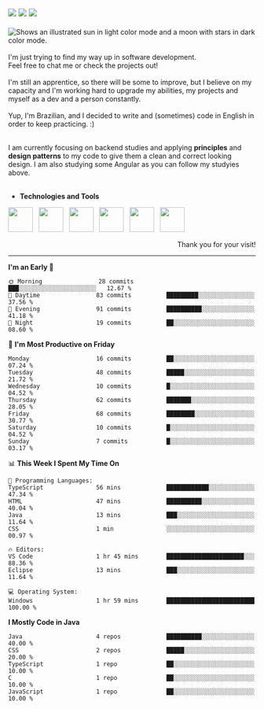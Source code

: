 <!-- Social Media -->
[<img src="https://img.shields.io/badge/linkedin-%230077B5.svg?style=for-the-badge&logo=linkedin&logoColor=white" heigth="auto" width="auto">](https://www.linkedin.com/in/lucaspinarj/)
[<img src="https://img.shields.io/badge/WhatsApp-25D366?style=for-the-badge&logo=whatsapp&logoColor=white" heigth="auto" width="auto">](https://wa.me/5521998905570?text=Hi,%20Lucas!)
[<img src="https://img.shields.io/badge/Skype-%2300AFF0.svg?style=for-the-badge&logo=Skype&logoColor=white" heigth="auto" width="auto">](https://join.skype.com/invite/klGAaRZtfkEh)
---
<picture>
  <source media="(prefers-color-scheme: dark)" srcset="https://readme-typing-svg.herokuapp.com?size=16&duration=2000&color=C8D0D8&background=FFFFFF00&vCenter=true&width=160&height=30&lines=Hello+there!+%F0%9F%91%8B%F0%9F%8F%BC">
  <source media="(prefers-color-scheme: light)" srcset="https://readme-typing-svg.herokuapp.com?size=16&duration=2000&color=000000&background=FFFFFF00&vCenter=true&width=160&height=30&lines=Hello+there!+%F0%9F%91%8B%F0%9F%8F%BC">
  <img alt="Shows an illustrated sun in light color mode and a moon with stars in dark color mode." src="https://user-images.githubusercontent.com/25423296/163456779-a8556205-d0a5-45e2-ac17-42d089e3c3f8.png">
</picture> <br><br>
I'm just trying to find my way up in software development. <br>
Feel free to chat me or check the projects out!
<br><br>
I'm still an apprentice, so there will be some to improve, but I believe on my capacity and I'm working hard to upgrade my abilities, my projects and myself as a dev and a person constantly.
<br><br>
Yup, I'm Brazilian, and I decided to write and (sometimes) code in English in order to keep practicing. :)
<br><br>

I am currently focusing on backend studies and applying **principles** and **design patterns** to my code to give them a clean and correct looking design. I am also studying some Angular as you can follow my studyies above. 
<br><br>

* **Technologies and Tools** <br>
<!-- Technologies and Tools -->
<p>
<img src="https://cdn.jsdelivr.net/gh/devicons/devicon/icons/html5/html5-original.svg" heigth="50" width="50"/> &nbsp;
<img src="https://cdn.jsdelivr.net/gh/devicons/devicon/icons/css3/css3-original.svg" heigth="50" width="50"/> &nbsp;
<img src="https://cdn.jsdelivr.net/gh/devicons/devicon/icons/java/java-original.svg" heigth="50" width="50"/> &nbsp;
<img src="https://cdn.jsdelivr.net/gh/devicons/devicon/icons/mysql/mysql-original-wordmark.svg" heigth="50" width="50"/> &nbsp;
<img src="https://cdn.jsdelivr.net/gh/devicons/devicon/icons/git/git-original.svg" heigth="50" width="50"/> &nbsp;
<img src="https://cdn.jsdelivr.net/gh/devicons/devicon/icons/angularjs/angularjs-original.svg" heigth="50" width="50"/> &nbsp;
  
</p>
<p align="right">
Thank you for your visit!
</p>

---

<!--START_SECTION:waka-->
**I'm an Early 🐤** 

```text
🌞 Morning                28 commits          ███░░░░░░░░░░░░░░░░░░░░░░   12.67 % 
🌆 Daytime                83 commits          █████████░░░░░░░░░░░░░░░░   37.56 % 
🌃 Evening                91 commits          ██████████░░░░░░░░░░░░░░░   41.18 % 
🌙 Night                  19 commits          ██░░░░░░░░░░░░░░░░░░░░░░░   08.60 % 
```
📅 **I'm Most Productive on Friday** 

```text
Monday                   16 commits          ██░░░░░░░░░░░░░░░░░░░░░░░   07.24 % 
Tuesday                  48 commits          █████░░░░░░░░░░░░░░░░░░░░   21.72 % 
Wednesday                10 commits          █░░░░░░░░░░░░░░░░░░░░░░░░   04.52 % 
Thursday                 62 commits          ███████░░░░░░░░░░░░░░░░░░   28.05 % 
Friday                   68 commits          ████████░░░░░░░░░░░░░░░░░   30.77 % 
Saturday                 10 commits          █░░░░░░░░░░░░░░░░░░░░░░░░   04.52 % 
Sunday                   7 commits           █░░░░░░░░░░░░░░░░░░░░░░░░   03.17 % 
```


📊 **This Week I Spent My Time On** 

```text
💬 Programming Languages: 
TypeScript               56 mins             ████████████░░░░░░░░░░░░░   47.34 % 
HTML                     47 mins             ██████████░░░░░░░░░░░░░░░   40.04 % 
Java                     13 mins             ███░░░░░░░░░░░░░░░░░░░░░░   11.64 % 
CSS                      1 min               ░░░░░░░░░░░░░░░░░░░░░░░░░   00.97 % 

🔥 Editors: 
VS Code                  1 hr 45 mins        ██████████████████████░░░   88.36 % 
Eclipse                  13 mins             ███░░░░░░░░░░░░░░░░░░░░░░   11.64 % 

💻 Operating System: 
Windows                  1 hr 59 mins        █████████████████████████   100.00 % 
```

**I Mostly Code in Java** 

```text
Java                     4 repos             ██████████░░░░░░░░░░░░░░░   40.00 % 
CSS                      2 repos             █████░░░░░░░░░░░░░░░░░░░░   20.00 % 
TypeScript               1 repo              ██░░░░░░░░░░░░░░░░░░░░░░░   10.00 % 
C                        1 repo              ██░░░░░░░░░░░░░░░░░░░░░░░   10.00 % 
JavaScript               1 repo              ██░░░░░░░░░░░░░░░░░░░░░░░   10.00 % 
```




<!--END_SECTION:waka-->
